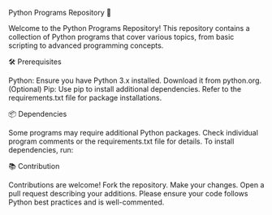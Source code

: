 Python Programs Repository 🐍

Welcome to the Python Programs Repository! This repository contains a collection of Python programs that cover various topics, from basic scripting to advanced programming concepts.

🛠️ Prerequisites

Python: Ensure you have Python 3.x installed. Download it from python.org.
(Optional) Pip: Use pip to install additional dependencies. Refer to the requirements.txt file for package installations.

📦 Dependencies

Some programs may require additional Python packages. Check individual program comments or the requirements.txt file for details. To install dependencies, run:

📚 Contribution

Contributions are welcome!
Fork the repository.
Make your changes.
Open a pull request describing your additions.
Please ensure your code follows Python best practices and is well-commented.
